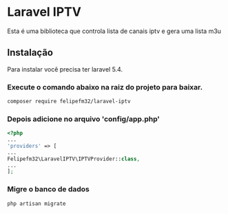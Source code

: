 # Laravel IPTV

Esta é uma biblioteca que controla lista de canais iptv  e gera uma lista m3u

## Instalação

Para instalar você precisa ter laravel 5.4.

### Execute o comando abaixo na raiz do projeto para baixar.

```bash
composer require felipefm32/laravel-iptv
```


### Depois adicione  no arquivo 'config/app.php' 

```php
<?php
...
'providers' => [
...
Felipefm32\LaravelIPTV\IPTVProvider::class,
...
];

```

### Migre o banco de dados

```bash
php artisan migrate
```
